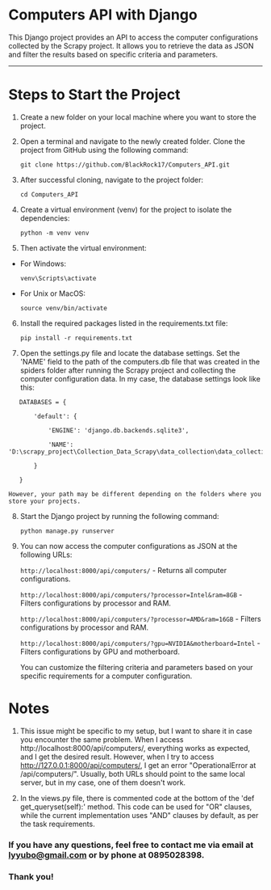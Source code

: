 # Computers API with Django

This Django project provides an API to access the computer configurations collected by the Scrapy project. It allows you to retrieve the data as JSON and filter the results based on specific criteria and parameters.

---

# Steps to Start the Project

1. Create a new folder on your local machine where you want to store the project.

2. Open a terminal and navigate to the newly created folder. Clone the project from GitHub using the following command:

    ```git clone https://github.com/BlackRock17/Computers_API.git```

3. After successful cloning, navigate to the project folder:

   ```cd Computers_API```


4. Create a virtual environment (venv) for the project to isolate the dependencies:

   ```python -m venv venv```

5. Then activate the virtual environment:

- For Windows:

    ```venv\Scripts\activate```

- For Unix or MacOS:

    ```source venv/bin/activate```

6. Install the required packages listed in the requirements.txt file:

   ```pip install -r requirements.txt```

7. Open the settings.py file and locate the database settings.
   Set the 'NAME' field to the path of the computers.db file that was created in the spiders folder after running the Scrapy project and collecting the computer configuration data.
   In my case, the database settings look like this:
   
```
   DATABASES = {

       'default': {

           'ENGINE': 'django.db.backends.sqlite3',

           'NAME': 'D:\scrapy_project\Collection_Data_Scrapy\data_collection\data_collection\spiders\computers.db',

       }

   }
```

    However, your path may be different depending on the folders where you store your projects.

8. Start the Django project by running the following command:

   ```python manage.py runserver```

9. You can now access the computer configurations as JSON at the following URLs:

   ```http://localhost:8000/api/computers/``` - Returns all computer configurations.

   ```http://localhost:8000/api/computers/?processor=Intel&ram=8GB``` - Filters configurations by processor and RAM.

   ```http://localhost:8000/api/computers/?processor=AMD&ram=16GB``` - Filters configurations by processor and RAM.

   ```http://localhost:8000/api/computers/?gpu=NVIDIA&motherboard=Intel``` - Filters configurations by GPU and motherboard.

    You can customize the filtering criteria and parameters based on your specific requirements for a computer configuration.

# Notes

1. This issue might be specific to my setup, but I want to share it in case you encounter the same problem.
   When I access http://localhost:8000/api/computers/, everything works as expected, and I get the desired result.
   However, when I try to access http://127.0.0.1:8000/api/computers/, I get an error "OperationalError at /api/computers/". Usually, both URLs should point to the same local server, but in my case, one of them doesn't work.

2. In the views.py file, there is commented code at the bottom of the 'def get_queryset(self):' method. This code can be used for "OR" clauses, while the current implementation uses "AND" clauses by default, as per the task requirements.

### If you have any questions, feel free to contact me via email at lyyubo@gmail.com or by phone at 0895028398.

### Thank you!
